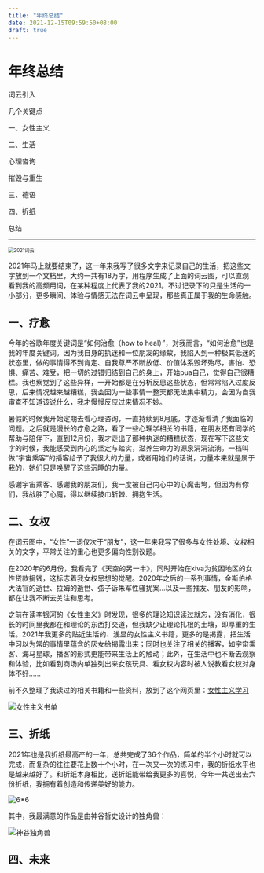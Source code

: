 ```yaml
---
title: "年终总结"
date: 2021-12-15T09:59:50+08:00
draft: true
---
```


# 年终总结

词云引入

几个关键点

一、女性主义

二、生活

心理咨询

摧毁与重生

三、德语

四、折纸

总结

------

<img src="https://cdn.jsdelivr.net/gh/ZDaneel/cloudimg@main/img/202112250054791.png" alt="2021词云" style="zoom:70%;" />

2021年马上就要结束了，这一年来我写了很多文字来记录自己的生活，把这些文字放到一个文档里，大约一共有18万字，用程序生成了上面的词云图，可以直观看到我的高频用词，在某种程度上代表了我的2021。不过记录下的只是生活的一小部分，更多瞬间、体验与情感无法在词云中呈现，那些真正属于我的生命感触。

## 一、疗愈

今年的谷歌年度关键词是“如何治愈（how to heal）”，对我而言，“如何治愈”也是我的年度关键词。因为我自身的执迷和一位朋友的缘故，我陷入到一种极其低迷的状态里，做的事情得不到肯定、自我尊严不断放低、价值体系毁坏殆尽，害怕、恐惧、痛苦、难受，把一切的过错归结到自己的身上，开始pua自己，觉得自己很糟糕。我也察觉到了这些异样，一开始都是在分析反思这些状态，但常常陷入过度反思，后来情况越来越糟糕，我会因为一些事情一整天都无法集中精力，会因为自我审查不知道该说什么，我才慢慢反应过来情况不妙。

暑假的时候我开始定期去看心理咨询，一直持续到8月底，才逐渐看清了我面临的问题。之后就是漫长的疗愈之路，看了一些心理学相关的书籍，在朋友还有同学的帮助与陪伴下，直到12月份，我才走出了那种执迷的糟糕状态，现在写下这些文字的时候，我能感受到内心的坚定与踏实，滋养生命力的源泉涓涓流淌。一档叫做“宇宙乘客”的播客给予了我很大的力量，或者用她们的话说，力量本来就是属于我的，她们只是唤醒了这些沉睡的力量。

感谢宇宙乘客、感谢我的朋友们，我一度被自己内心中的心魔击垮，但因为有你们，我战胜了心魔，得以继续披巾斩棘、拥抱生活。

## 二、女权

在词云图中，“女性”一词仅次于“朋友”，这一年来我写了很多与女性处境、女权相关的文字，平常关注的重心也更多偏向性别议题。

在2020年的6月份，我看完了《天空的另一半》，同时开始在kiva为贫困地区的女性贷款捐钱，这标志着我女权思想的觉醒。2020年之后的一系列事情，金斯伯格大法官的逝世、拉姆的逝世、弦子诉朱军性骚扰案…以及一些推友、朋友的影响，都在让我不断去关注和思考。

之前在读李银河的《女性主义》时发现，很多的理论知识读过就忘，没有消化，很长的时间里我都在和理论的东西打交道，但我缺少让理论扎根的土壤，即厚重的生活。2021年我更多的贴近生活的、浅显的女性主义书籍，更多的是揭露，把生活中习以为常的事情里蕴含的厌女给揭露出来；同时也关注了相关的播客，如宇宙乘客、海马星球，播客的形式更能带来生活上的触动；此外，在生活中也不断去观察和体验，比如看到商场内单独列出来女孩玩具、看女权内容时被人说教看女权对身体不好……

前不久整理了我读过的相关书籍和一些资料，放到了这个网页里：[女性主义学习](https://zdaneel.github.io/posts/feminism/)

![女性主义书单](https://cdn.jsdelivr.net/gh/ZDaneel/cloudimg@main/img/202112260217632.jpg)

## 三、折纸

2021年也是我折纸最高产的一年，总共完成了36个作品，简单的半个小时就可以完成，而复杂的往往要花上数十个小时，在一次又一次的练习中，我的折纸水平也是越来越好了。和折纸本身相比，送折纸能带给我更多的喜悦，今年一共送出去六份折纸，我拥有着创造和传递美好的能力。

![6*6](https://cdn.jsdelivr.net/gh/ZDaneel/cloudimg@main/img/202112260150369.png)

其中，我最满意的作品是由神谷哲史设计的独角兽：

![神谷独角兽](https://cdn.jsdelivr.net/gh/ZDaneel/cloudimg@main/img/202112260210720.jpg)

## 四、未来
